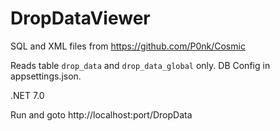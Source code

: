 # DropDataViewer

SQL and XML files from https://github.com/P0nk/Cosmic

Reads table `drop_data` and `drop_data_global` only.
DB Config in appsettings.json.

.NET 7.0

Run and goto http://localhost:port/DropData
